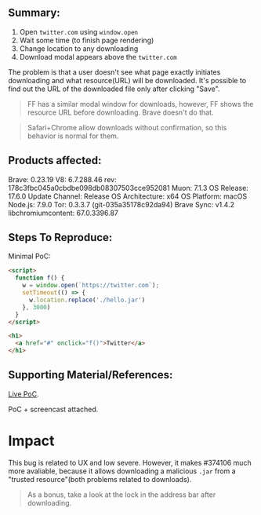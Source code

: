 ## Summary:

1. Open `twitter.com` using `window.open`
2. Wait some time (to finish page rendering)
3. Change location to any downloading
4. Download modal appears above the `twitter.com`

The problem is that a user doesn't see what page exactly initiates downloading and what resource(URL) will be downloaded. 
It's possible to find out the URL of the downloaded file only after clicking "Save".

> FF has a similar modal window for downloads, however, FF shows the resource URL before downloading. Brave doesn't do that.

> Safari+Chrome allow downloads without confirmation, so this behavior is normal for them.

## Products affected: 

Brave: 0.23.19 
V8: 6.7.288.46 
rev: 178c3fbc045a0cbdbe098db08307503cce952081 
Muon: 7.1.3 
OS Release: 17.6.0 
Update Channel: Release 
OS Architecture: x64 
OS Platform: macOS 
Node.js: 7.9.0 
Tor: 0.3.3.7 (git-035a35178c92da94) 
Brave Sync: v1.4.2 
libchromiumcontent: 67.0.3396.87

## Steps To Reproduce:

Minimal PoC:
``` html
<script>
  function f() {
    w = window.open(`https://twitter.com`);
    setTimeout(() => {
      w.location.replace('./hello.jar')
    }, 3000)
  }
</script>

<h1>
  <a href="#" onclick="f()">Twitter</a>
</h1>
```

## Supporting Material/References:

[Live PoC](https://brave-download-modal-viabodpsch.now.sh).

PoC + screencast attached.

# Impact

This bug is related to UX and low severe. 
However, it makes #374106 much more avaliable, because it allows downloading a malicious `.jar` from a "trusted resource"(both problems related to downloads).

> As a bonus, take a look at the lock in the address bar after downloading.